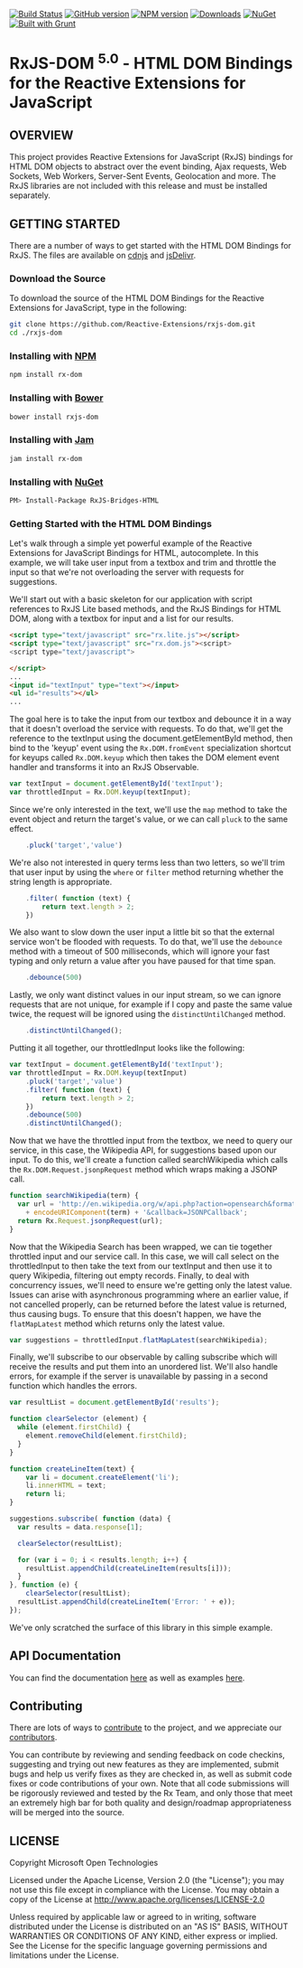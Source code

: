 [![Build Status](https://travis-ci.org/Reactive-Extensions/RxJS-DOM.png)](https://travis-ci.org/Reactive-Extensions/RxJS-DOM)
[![GitHub version](http://img.shields.io/github/tag/reactive-extensions/rxjs-dom.svg)](https://github.com/Reactive-Extensions/RxJS-DOM)
[![NPM version](http://img.shields.io/npm/v/rx-dom.svg)](https://npmjs.org/package/rx)
[![Downloads](http://img.shields.io/npm/dm/rx-dom.svg)](https://npmjs.org/package/rx)
[![NuGet](http://img.shields.io/nuget/v/RxJS-Bridges-HTML.svg)](http://www.nuget.org/packages/RxJS-Bridges-HTML/)
[![Built with Grunt](https://cdn.gruntjs.com/builtwith.png)](http://gruntjs.com/)

RxJS-DOM <sup>5.0</sup> - HTML DOM Bindings for the Reactive Extensions for JavaScript
==========================================================
## OVERVIEW

This project provides Reactive Extensions for JavaScript (RxJS) bindings for HTML DOM objects to abstract over the event binding, Ajax requests, Web Sockets, Web Workers, Server-Sent Events, Geolocation and more.  The RxJS libraries are not included with this release and must be installed separately.

## GETTING STARTED

There are a number of ways to get started with the HTML DOM Bindings for RxJS.  The files are available on [cdnjs](http://cdnjs.com/) and [jsDelivr](http://www.jsdelivr.com/#!rxjs-dom).

### Download the Source

To download the source of the HTML DOM Bindings for the Reactive Extensions for JavaScript, type in the following:
```bash
git clone https://github.com/Reactive-Extensions/rxjs-dom.git
cd ./rxjs-dom
```
### Installing with [NPM](https://npmjs.org/)
```bash
npm install rx-dom
```
### Installing with [Bower](http://bower.io/)
```bash
bower install rxjs-dom
```
### Installing with [Jam](http://jamjs.org/)
```bash
jam install rx-dom
```
### Installing with [NuGet](http://nuget.org)
```bash
PM> Install-Package RxJS-Bridges-HTML
```
### Getting Started with the HTML DOM Bindings

Let's walk through a simple yet powerful example of the Reactive Extensions for JavaScript Bindings for HTML, autocomplete.  In this example, we will take user input from a textbox and trim and throttle the input so that we're not overloading the server with requests for suggestions.

We'll start out with a basic skeleton for our application with script references to RxJS Lite based methods, and the RxJS Bindings for HTML DOM, along with a textbox for input and a list for our results.
```html
<script type="text/javascript" src="rx.lite.js"></script>
<script type="text/javascript" src="rx.dom.js"><script>
<script type="text/javascript">

</script>
...
<input id="textInput" type="text"></input>
<ul id="results"></ul>
...
```
The goal here is to take the input from our textbox and debounce it in a way that it doesn't overload the service with requests.  To do that, we'll get the reference to the textInput using the document.getElementById method, then bind to the 'keyup' event using the `Rx.DOM.fromEvent` specialization shortcut for keyups called `Rx.DOM.keyup` which then takes the DOM element event handler and transforms it into an RxJS Observable.
```js
var textInput = document.getElementById('textInput');
var throttledInput = Rx.DOM.keyup(textInput);
```
Since we're only interested in the text, we'll use the `map` method to take the event object and return the target's value, or we can call `pluck` to the same effect.
```js
	.pluck('target','value')
```
We're also not interested in query terms less than two letters, so we'll trim that user input by using the `where` or `filter` method returning whether the string length is appropriate.
```js
	.filter( function (text) {
		return text.length > 2;
	})
```
We also want to slow down the user input a little bit so that the external service won't be flooded with requests.  To do that, we'll use the `debounce` method with a timeout of 500 milliseconds, which will ignore your fast typing and only return a value after you have paused for that time span.  
```js
	.debounce(500)
```
Lastly, we only want distinct values in our input stream, so we can ignore requests that are not unique, for example if I copy and paste the same value twice, the request will be ignored using the `distinctUntilChanged` method.
```js
	.distinctUntilChanged();
```
Putting it all together, our throttledInput looks like the following:

```js
var textInput = document.getElementById('textInput');
var throttledInput = Rx.DOM.keyup(textInput)
	.pluck('target','value')
	.filter( function (text) {
		return text.length > 2;
	})
	.debounce(500)
	.distinctUntilChanged();
```

Now that we have the throttled input from the textbox, we need to query our service, in this case, the Wikipedia API, for suggestions based upon our input.  To do this, we'll create a function called searchWikipedia which calls the `Rx.DOM.Request.jsonpRequest` method which wraps making a JSONP call.

```js
function searchWikipedia(term) {
  var url = 'http://en.wikipedia.org/w/api.php?action=opensearch&format=json&search='
    + encodeURIComponent(term) + '&callback=JSONPCallback';
  return Rx.Request.jsonpRequest(url);
}
```

Now that the Wikipedia Search has been wrapped, we can tie together throttled input and our service call.  In this case, we will call select on the throttledInput to then take the text from our textInput and then use it to query Wikipedia, filtering out empty records.  Finally, to deal with concurrency issues, we'll need to ensure we're getting only the latest value.  Issues can arise with asynchronous programming where an earlier value, if not cancelled properly, can be returned before the latest value is returned, thus causing bugs.  To ensure that this doesn't happen, we have the `flatMapLatest` method which returns only the latest value.

```js
var suggestions = throttledInput.flatMapLatest(searchWikipedia);
```

Finally, we'll subscribe to our observable by calling subscribe which will receive the results and put them into an unordered list.  We'll also handle errors, for example if the server is unavailable by passing in a second function which handles the errors.

```js
var resultList = document.getElementById('results');

function clearSelector (element) {
  while (element.firstChild) {
    element.removeChild(element.firstChild);
  }
}

function createLineItem(text) {
	var li = document.createElement('li');
	li.innerHTML = text;
	return li;
}

suggestions.subscribe( function (data) {
  var results = data.response[1];

  clearSelector(resultList);

  for (var i = 0; i < results.length; i++) {
    resultList.appendChild(createLineItem(results[i]));
  }
}, function (e) {
	clearSelector(resultList);
  resultList.appendChild(createLineItem('Error: ' + e));
});

```

We've only scratched the surface of this library in this simple example.

##  API Documentation ##

You can find the documentation [here](https://github.com/Reactive-Extensions/RxJS-DOM/tree/master/doc) as well as examples [here](https://github.com/Reactive-Extensions/RxJS-DOM/tree/master/examples).

## Contributing ##

There are lots of ways to [contribute](https://github.com/Reactive-Extensions/RxJS-DOM/wiki/Contributing) to the project, and we appreciate our [contributors](https://github.com/Reactive-Extensions/RxJS-DOM/wiki/Contributors).

You can contribute by reviewing and sending feedback on code checkins, suggesting and trying out new features as they are implemented, submit bugs and help us verify fixes as they are checked in, as well as submit code fixes or code contributions of your own. Note that all code submissions will be rigorously reviewed and tested by the Rx Team, and only those that meet an extremely high bar for both quality and design/roadmap appropriateness will be merged into the source.

## LICENSE

Copyright Microsoft Open Technologies

Licensed under the Apache License, Version 2.0 (the "License");
you may not use this file except in compliance with the License.
You may obtain a copy of the License at
  http://www.apache.org/licenses/LICENSE-2.0

Unless required by applicable law or agreed to in writing, software
distributed under the License is distributed on an "AS IS" BASIS,
WITHOUT WARRANTIES OR CONDITIONS OF ANY KIND, either express or implied.
See the License for the specific language governing permissions and
limitations under the License.
